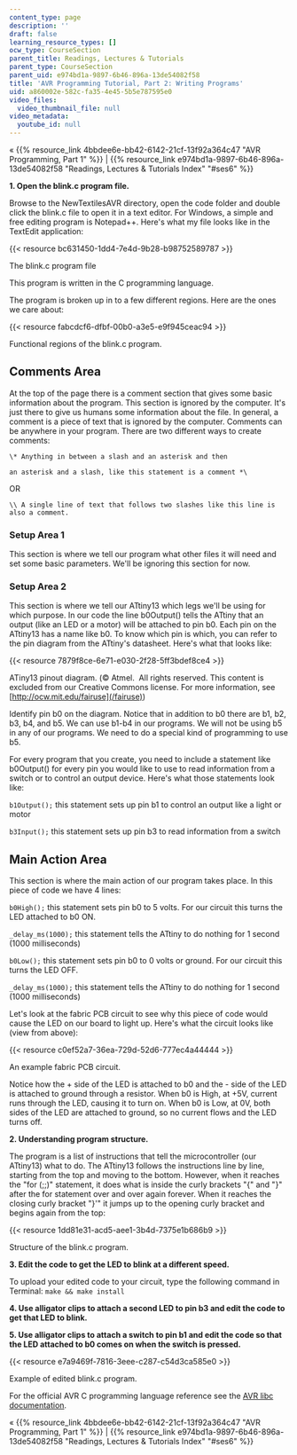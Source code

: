 ```yaml
---
content_type: page
description: ''
draft: false
learning_resource_types: []
ocw_type: CourseSection
parent_title: Readings, Lectures & Tutorials
parent_type: CourseSection
parent_uid: e974bd1a-9897-6b46-896a-13de54082f58
title: 'AVR Programming Tutorial, Part 2: Writing Programs'
uid: a860002e-582c-fa35-4e45-5b5e787595e0
video_files:
  video_thumbnail_file: null
video_metadata:
  youtube_id: null
---
```

« {{% resource_link 4bbdee6e-bb42-6142-21cf-13f92a364c47 "AVR Programming, Part 1" %}} | {{% resource_link e974bd1a-9897-6b46-896a-13de54082f58 "Readings, Lectures & Tutorials Index" "#ses6" %}}

**1\. Open the blink.c program file.**

Browse to the NewTextilesAVR directory, open the code folder and double click the blink.c file to open it in a text editor. For Windows, a simple and free editing program is Notepad++. Here's what my file looks like in the TextEdit application:

{{< resource bc631450-1dd4-7e4d-9b28-b98752589787 >}}

The blink.c program file

This program is written in the C programming language.

The program is broken up in to a few different regions. Here are the ones we care about:

{{< resource fabcdcf6-dfbf-00b0-a3e5-e9f945ceac94 >}}

Functional regions of the blink.c program.

## Comments Area

At the top of the page there is a comment section that gives some basic information about the program. This section is ignored by the computer. It's just there to give us humans some information about the file. In general, a comment is a piece of text that is ignored by the computer. Comments can be anywhere in your program. There are two different ways to create comments:

`\* Anything in between a slash and an asterisk and then`

`an asterisk and a slash, like this statement is a comment *\`

OR

`\\ A single line of text that follows two slashes like this line is also a comment.`

### Setup Area 1

This section is where we tell our program what other files it will need and set some basic parameters. We'll be ignoring this section for now.

### Setup Area 2

This section is where we tell our ATtiny13 which legs we'll be using for which purpose. In our code the line b0Output() tells the ATtiny that an output (like an LED or a motor) will be attached to pin b0. Each pin on the ATtiny13 has a name like b0. To know which pin is which, you can refer to the pin diagram from the ATtiny's datasheet. Here's what that looks like:

{{< resource 7879f8ce-6e71-e030-2f28-5ff3bdef8ce4 >}}

ATiny13 pinout diagram. (© Atmel.  All rights reserved. This content is excluded from our Creative Commons license. For more information, see [http://ocw.mit.edu/fairuse](/fairuse))

Identify pin b0 on the diagram. Notice that in addition to b0 there are b1, b2, b3, b4, and b5. We can use b1-b4 in our programs. We will not be using b5 in any of our programs. We need to do a special kind of programming to use b5.

For every program that you create, you need to include a statement like b0Output() for every pin you would like to use to read information from a switch or to control an output device. Here's what those statements look like:

`b1Output();` this statement sets up pin b1 to control an output like a light or motor

`b3Input();` this statement sets up pin b3 to read information from a switch

## Main Action Area

This section is where the main action of our program takes place. In this piece of code we have 4 lines:

`b0High();` this statement sets pin b0 to 5 volts. For our circuit this turns the LED attached to b0 ON.

`_delay_ms(1000);` this statement tells the ATtiny to do nothing for 1 second (1000 milliseconds)

`b0Low();` this statement sets pin b0 to 0 volts or ground. For our circuit this turns the LED OFF.

`_delay_ms(1000);` this statement tells the ATtiny to do nothing for 1 second (1000 milliseconds)

Let's look at the fabric PCB circuit to see why this piece of code would cause the LED on our board to light up. Here's what the circuit looks like (view from above):

{{< resource c0ef52a7-36ea-729d-52d6-777ec4a44444 >}}

An example fabric PCB circuit.

Notice how the + side of the LED is attached to b0 and the - side of the LED is attached to ground through a resistor. When b0 is High, at +5V, current runs through the LED, causing it to turn on. When b0 is Low, at 0V, both sides of the LED are attached to ground, so no current flows and the LED turns off.

**2\. Understanding program structure.**

The program is a list of instructions that tell the microcontroller (our ATtiny13) what to do. The ATtiny13 follows the instructions line by line, starting from the top and moving to the bottom. However, when it reaches the "for (;;)" statement, it does what is inside the curly brackets "{" and "}" after the for statement over and over again forever. When it reaches the closing curly bracket "}'" it jumps up to the opening curly bracket and begins again from the top:

{{< resource 1dd81e31-acd5-aee1-3b4d-7375e1b686b9 >}}

Structure of the blink.c program.

**3\. Edit the code to get the LED to blink at a different speed.**

To upload your edited code to your circuit, type the following command in Terminal: `make && make install`

**4\. Use alligator clips to attach a second LED to pin b3 and edit the code to get that LED to blink.**

**5\. Use alligator clips to attach a switch to pin b1 and edit the code so that the LED attached to b0 comes on when the switch is pressed.**

{{< resource e7a9469f-7816-3eee-c287-c54d3ca585e0 >}}

Example of edited blink.c program.

For the official AVR C programming language reference see the [AVR libc documentation](http://www.nongnu.org/avr-libc/user-manual/index.html).

« {{% resource_link 4bbdee6e-bb42-6142-21cf-13f92a364c47 "AVR Programming, Part 1" %}} | {{% resource_link e974bd1a-9897-6b46-896a-13de54082f58 "Readings, Lectures & Tutorials Index" "#ses6" %}}